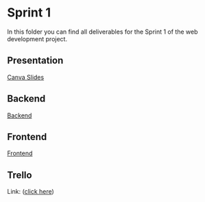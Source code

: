 # Sprint 1
In this folder you can find all deliverables for the Sprint 1 of the web development project.

## Presentation
[Canva Slides](project-presentation.pdf)

## Backend
[Backend](project-backend)

## Frontend
[Frontend](project-frontend)

## Trello
Link: ([click here](https://trello.com/invite/b/66d1a4cfe065eebded003843/ATTI2fa254d5eaebef67c1a335602e7ded97CCA86361/website-project))
